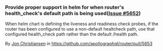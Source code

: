 ### Provide proper support in helm for when router's health_check's default path is being used([Issue #5652](https://github.com/apollographql/router/issues/5652))

When helm chart is defining the liveness and readiness check probes, if the router has been configured to use a non-default healtcheck path, use that configured health_check path rather than the default /health path.

By [Jon Christiansen](https://github.com/theJC) in https://github.com/apollographql/router/pull/5653